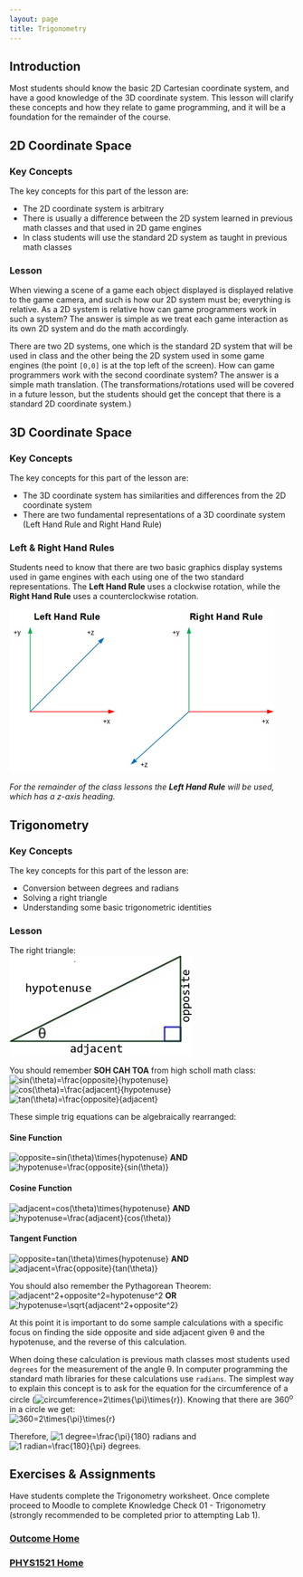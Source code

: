 ```yaml
---
layout: page
title: Trigonometry
---
```

## Introduction
Most students should know the basic 2D Cartesian coordinate system, and have a good knowledge of the 3D coordinate system. This lesson will clarify these concepts and how they relate to game programming, and it will be a foundation for the remainder of the course.

## 2D Coordinate Space
### Key Concepts
The key concepts for this part of the lesson are:
* The 2D coordinate system is arbitrary
* There is usually a difference between the 2D system learned in previous math classes and that used in 2D game engines
* In class students will use the standard 2D system as taught in previous math classes

### Lesson
When viewing a scene of a game each object displayed is displayed relative to the game camera, and such is how our 2D system must be; everything is relative. As a 2D system is relative how can game programmers work in such a system? The answer is simple as we treat each game interaction as its own 2D system and do the math accordingly.

There are two 2D systems, one which is the standard 2D system that will be used in class and the other being the 2D system used in some game engines (the point `[0,0]` is at the top left of the screen). How can game programmers work with the second coordinate system? The answer is a simple math translation. (The transformations/rotations used will be covered in a future lesson, but the students should get the concept that there is a standard 2D coordinate system.)

## 3D Coordinate Space
### Key Concepts
The key concepts for this part of the lesson are:
* The 3D coordinate system has similarities and differences from the 2D coordinate system
* There are two fundamental representations of a 3D coordinate system (Left Hand Rule and Right Hand Rule)

### Left & Right Hand Rules
Students need to know that there are two basic graphics display systems used in game engines with each using one of the two standard representations. The **Left Hand Rule** uses a clockwise rotation, while the **Right Hand Rule** uses a counterclockwise rotation.

![3d-rules](files/3d-rules.jpg)

_For the remainder of the class lessons the **Left Hand Rule** will be used, which has a z-axis heading._

## Trigonometry
### Key Concepts
The key concepts for this part of the lesson are:
* Conversion between degrees and radians
* Solving a right triangle
* Understanding some basic trigonometric identities

### Lesson
The right triangle:<br>
![right-triangle](files/right-triangle.png)

You should remember **SOH CAH TOA** from high scholl math class:<br>
<img src="https://latex.codecogs.com/svg.latex?\large&space;sin(\theta)=\frac{opposite}{hypotenuse}" title="sin(\theta)=\frac{opposite}{hypotenuse}"/>&nbsp;<img src="https://latex.codecogs.com/svg.latex?\large&space;cos(\theta)=\frac{adjacent}{hypotenuse}" title="cos(\theta)=\frac{adjacent}{hypotenuse}"/>&nbsp;<img src="https://latex.codecogs.com/svg.latex?\large&space;tan(\theta)=\frac{opposite}{adjacent}" title="tan(\theta)=\frac{opposite}{adjacent}"/>

These simple trig equations can be algebraically rearranged:
#### Sine Function
<img src="https://latex.codecogs.com/svg.latex?\large&space;opposite=sin(\theta)\times{hypotenuse}" title="opposite=sin(\theta)\times{hypotenuse}"/>&nbsp;<b>AND</b>&nbsp;<img src="https://latex.codecogs.com/svg.latex?\large&space;hypotenuse=\frac{opposite}{sin(\theta)}" title="hypotenuse=\frac{opposite}{sin(\theta)}"/>

#### Cosine Function
<img src="https://latex.codecogs.com/svg.latex?\large&space;ahjacent=cos(\theta)\times{hypotenuse}" title="adjacent=cos(\theta)\times{hypotenuse}"/>&nbsp;<b>AND</b>&nbsp;<img src="https://latex.codecogs.com/svg.latex?\large&space;hypotenuse=\frac{adjacent}{cos(\theta)}" title="hypotenuse=\frac{adjacent}{cos(\theta)}"/>

#### Tangent Function
<img src="https://latex.codecogs.com/svg.latex?\large&space;opposite=tan(\theta)\times{hypotenuse}" title="opposite=tan(\theta)\times{hypotenuse}"/>&nbsp;<b>AND</b>&nbsp;<img src="https://latex.codecogs.com/svg.latex?\large&space;adjacent=\frac{opposite}{tan(\theta)}" title="adjacent=\frac{opposite}{tan(\theta)}"/>

You should also remember the Pythagorean Theorem:<br>
<img src="https://latex.codecogs.com/svg.latex?\large&space;adjacent^2+opposite^2=hypotenuse^2" title="adjacent^2+opposite^2=hypotenuse^2"/>&nbsp;<b>OR</b>&nbsp;<img src="https://latex.codecogs.com/svg.latex?\large&space;hypotenuse=\sqrt{adjacent^2+opposite^2}" title="hypotenuse=\sqrt{adjacent^2+opposite^2}"/>

At this point it is important to do some sample calculations with a specific focus on finding the side opposite and side adjacent given θ and the hypotenuse, and the reverse of this calculation.

When doing these calculation is previous math classes most students used `degrees` for the measurement of the angle θ. In computer programming the standard math libraries for these calculations use `radians`. The simplest way to explain this concept is to ask for the equation for the circumference of a circle (<img src="https://latex.codecogs.com/svg.latex?\large&space;circumference=2\times{\pi}\times{r}" title="circumference=2\times{\pi}\times{r}"/>). Knowing that there are 360<sup>o</sup> in a circle we get:<br>
<img src="https://latex.codecogs.com/svg.latex?\large&space;360=2\times{\pi}\times{r}" title="360=2\times{\pi}\times{r}"/>

Therefore, <img src="https://latex.codecogs.com/svg.latex?\large&space;1 degree=\frac{\pi}{180} radians" title="1 degree=\frac{\pi}{180} radians"/> and <img src="https://latex.codecogs.com/svg.latex?\large&space;1 radian=\frac{180}{\pi} degrees" title="1 radian=\frac{180}{\pi} degrees"/>.

## Exercises & Assignments
Have students complete the Trigonometry worksheet. Once complete proceed to Moodle to complete Knowledge Check 01 - Trigonometry (strongly recommended to be completed prior to attempting Lab 1).

### [Outcome Home](outcome1.md)
### [PHYS1521 Home](../)
